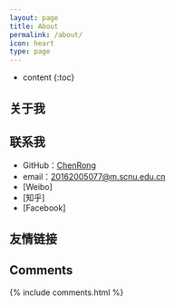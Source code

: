 ```yaml
---
layout: page
title: About
permalink: /about/
icon: heart
type: page
---
```


* content
{:toc}

## 关于我


## 联系我

* GitHub：[ChenRong](https://github.com/chenrong108)
* email：20162005077@m.scnu.edu.cn
* [Weibo]
* [知乎]
* [Facebook]

## 友情链接



## Comments

{% include comments.html %}
